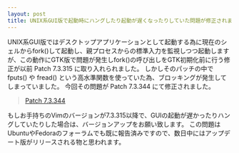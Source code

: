 ```yaml
---
layout: post
title: UNIX系GUI版で起動時にハングしたり起動が遅くなったりしていた問題が修正されました。
---
```


UNIX系GUI版ではデスクトップアプリケーションとして起動する為に現在のシェルからfork()して起動し、親プロセスからの標準入力を監視しつつ起動しますが、この動作にGTK版で問題が発生しfork()の呼び出しをGTK初期化前に行う修正が以前 Patch 7.3.315 に取り入れられました。
しかしそのパッチの中で fputs() や fread() という高水準関数を使っていた為、ブロッキングが発生してしまっていました。
今回その問題が Patch 7.3.344 にて修正されました。

> [Patch 7.3.344 ](https://groups.google.com/d/topic/vim_dev/nLaY3Q2V0y0/discussion)

もしお手持ちのVimのバージョンが7.3.315以降で、GUIの起動が遅かったりハングしていたりした場合は、バージョンアップをお願い致します。
この問題はUbuntuやFedoraのフォーラムでも既に報告済みですので、数日中にはアップデート版がリリースされる物と思われます。
